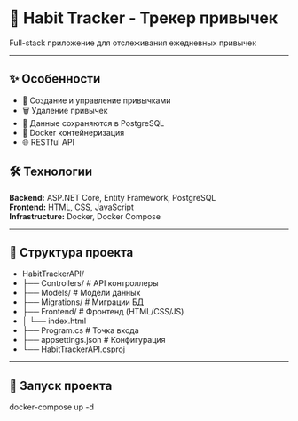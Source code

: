 # 🚀 Habit Tracker - Трекер привычек

Full-stack приложение для отслеживания ежедневных привычек

---

## ✨ Особенности

- 📝 Создание и управление привычками
- 🗑️ Удаление привычек  
- 💾 Данные сохраняются в PostgreSQL
- 🐳 Docker контейнеризация
- 🌐 RESTful API

## 🛠️ Технологии

**Backend:** ASP.NET Core, Entity Framework, PostgreSQL  
**Frontend:** HTML, CSS, JavaScript  
**Infrastructure:** Docker, Docker Compose  

---

## 📁 Структура проекта

- HabitTrackerAPI/
- ├── Controllers/ # API контроллеры
- ├── Models/ # Модели данных
- ├── Migrations/ # Миграции БД
- ├── Frontend/ # Фронтенд (HTML/CSS/JS)
- │ └── index.html
- ├── Program.cs # Точка входа
- ├── appsettings.json # Конфигурация
- └── HabitTrackerAPI.csproj

---

## 🚀 Запуск проекта
 
docker-compose up -d



